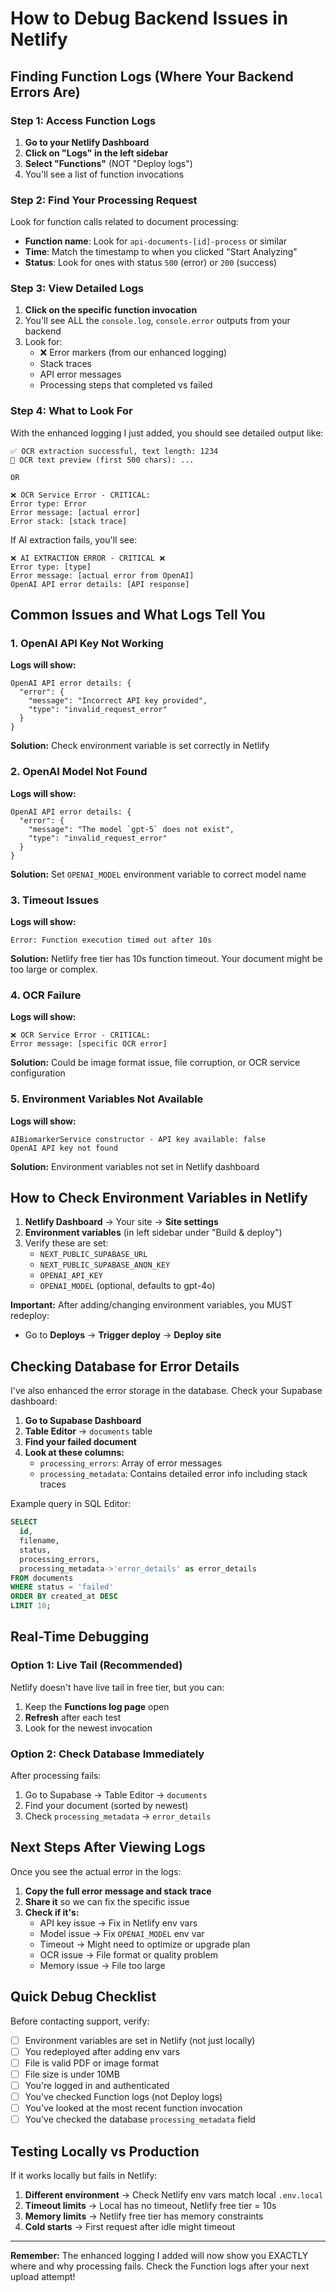 # How to Debug Backend Issues in Netlify

## Finding Function Logs (Where Your Backend Errors Are)

### Step 1: Access Function Logs

1. **Go to your Netlify Dashboard**
2. **Click on "Logs" in the left sidebar**
3. **Select "Functions"** (NOT "Deploy logs")
4. You'll see a list of function invocations

### Step 2: Find Your Processing Request

Look for function calls related to document processing:
- **Function name**: Look for `api-documents-[id]-process` or similar
- **Time**: Match the timestamp to when you clicked "Start Analyzing"
- **Status**: Look for ones with status `500` (error) or `200` (success)

### Step 3: View Detailed Logs

1. **Click on the specific function invocation**
2. You'll see ALL the `console.log`, `console.error` outputs from your backend
3. Look for:
   - ❌ Error markers (from our enhanced logging)
   - Stack traces
   - API error messages
   - Processing steps that completed vs failed

### Step 4: What to Look For

With the enhanced logging I just added, you should see detailed output like:

```
✅ OCR extraction successful, text length: 1234
📄 OCR text preview (first 500 chars): ...

OR

❌ OCR Service Error - CRITICAL:
Error type: Error
Error message: [actual error]
Error stack: [stack trace]
```

If AI extraction fails, you'll see:
```
❌ AI EXTRACTION ERROR - CRITICAL ❌
Error type: [type]
Error message: [actual error from OpenAI]
OpenAI API error details: [API response]
```

## Common Issues and What Logs Tell You

### 1. OpenAI API Key Not Working
**Logs will show:**
```
OpenAI API error details: {
  "error": {
    "message": "Incorrect API key provided",
    "type": "invalid_request_error"
  }
}
```
**Solution:** Check environment variable is set correctly in Netlify

### 2. OpenAI Model Not Found
**Logs will show:**
```
OpenAI API error details: {
  "error": {
    "message": "The model `gpt-5` does not exist",
    "type": "invalid_request_error"
  }
}
```
**Solution:** Set `OPENAI_MODEL` environment variable to correct model name

### 3. Timeout Issues
**Logs will show:**
```
Error: Function execution timed out after 10s
```
**Solution:** Netlify free tier has 10s function timeout. Your document might be too large or complex.

### 4. OCR Failure
**Logs will show:**
```
❌ OCR Service Error - CRITICAL:
Error message: [specific OCR error]
```
**Solution:** Could be image format issue, file corruption, or OCR service configuration

### 5. Environment Variables Not Available
**Logs will show:**
```
AIBiomarkerService constructor - API key available: false
OpenAI API key not found
```
**Solution:** Environment variables not set in Netlify dashboard

## How to Check Environment Variables in Netlify

1. **Netlify Dashboard** → Your site → **Site settings**
2. **Environment variables** (in left sidebar under "Build & deploy")
3. Verify these are set:
   - `NEXT_PUBLIC_SUPABASE_URL`
   - `NEXT_PUBLIC_SUPABASE_ANON_KEY`
   - `OPENAI_API_KEY`
   - `OPENAI_MODEL` (optional, defaults to gpt-4o)

**Important:** After adding/changing environment variables, you MUST redeploy:
- Go to **Deploys** → **Trigger deploy** → **Deploy site**

## Checking Database for Error Details

I've also enhanced the error storage in the database. Check your Supabase dashboard:

1. **Go to Supabase Dashboard**
2. **Table Editor** → `documents` table
3. **Find your failed document**
4. **Look at these columns:**
   - `processing_errors`: Array of error messages
   - `processing_metadata`: Contains detailed error info including stack traces

Example query in SQL Editor:
```sql
SELECT 
  id, 
  filename, 
  status, 
  processing_errors,
  processing_metadata->'error_details' as error_details
FROM documents
WHERE status = 'failed'
ORDER BY created_at DESC
LIMIT 10;
```

## Real-Time Debugging

### Option 1: Live Tail (Recommended)
Netlify doesn't have live tail in free tier, but you can:
1. Keep the **Functions log page** open
2. **Refresh** after each test
3. Look for the newest invocation

### Option 2: Check Database Immediately
After processing fails:
1. Go to Supabase → Table Editor → `documents`
2. Find your document (sorted by newest)
3. Check `processing_metadata` → `error_details`

## Next Steps After Viewing Logs

Once you see the actual error in the logs:

1. **Copy the full error message and stack trace**
2. **Share it** so we can fix the specific issue
3. **Check if it's:**
   - API key issue → Fix in Netlify env vars
   - Model issue → Fix `OPENAI_MODEL` env var
   - Timeout → Might need to optimize or upgrade plan
   - OCR issue → File format or quality problem
   - Memory issue → File too large

## Quick Debug Checklist

Before contacting support, verify:
- [ ] Environment variables are set in Netlify (not just locally)
- [ ] You redeployed after adding env vars
- [ ] File is valid PDF or image format
- [ ] File size is under 10MB
- [ ] You're logged in and authenticated
- [ ] You've checked Function logs (not Deploy logs)
- [ ] You've looked at the most recent function invocation
- [ ] You've checked the database `processing_metadata` field

## Testing Locally vs Production

If it works locally but fails in Netlify:
1. **Different environment** → Check Netlify env vars match local `.env.local`
2. **Timeout limits** → Local has no timeout, Netlify free tier = 10s
3. **Memory limits** → Netlify free tier has memory constraints
4. **Cold starts** → First request after idle might timeout

---

**Remember:** The enhanced logging I added will now show you EXACTLY where and why processing fails. Check the Function logs after your next upload attempt!

